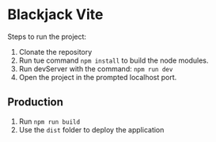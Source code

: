# Blackjack Vite

Steps to run the project:

1. Clonate the repository
2. Run tue command ```npm install``` to build the node modules.
3. Run devServer with the command: ```npm run dev```
4. Open the project in the prompted localhost port.

## Production

1. Run ```npm run build```
2. Use the ```dist``` folder to deploy the application
